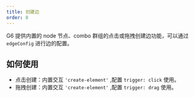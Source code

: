 ```yaml
---
title: 创建边
order: 8
---
```


G6 提供内置的 node 节点、combo 群组的点击或拖拽创建边功能，可以通过 `edgeConfig` 进行边的配置。

## 如何使用

- 点击创建：内置交互 `'create-element'` ,配置 `trigger: click` 使用。
- 拖拽创建：内置交互 `'create-element'` ,配置 `trigger: drag` 使用。